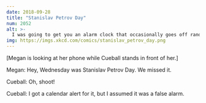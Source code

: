 ```yaml
---
date: 2018-09-28
title: "Stanislav Petrov Day"
num: 2052
alt: >-
  I was going to get you an alarm clock that occasionally goes off randomly in the middle of the night, but you can ignore it and go back to sleep and it's fine.
img: https://imgs.xkcd.com/comics/stanislav_petrov_day.png
---
```

[Megan is looking at her phone while Cueball stands in front of her.]

Megan: Hey, Wednesday was Stanislav Petrov Day. We missed it.

Cueball: Oh, shoot!

Cueball: I got a calendar alert for it, but I assumed it was a false alarm.